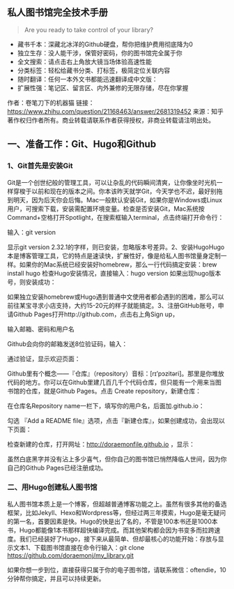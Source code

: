 ## 私人图书馆完全技术手册

>   Are you ready to take control of your library?

-   藏书千本：深藏北冰洋的Github硬盘，帮你把维护费用彻底降为0
-   独立生存：没人能干涉，保管好密码，你的图书馆完全属于你
-   全文搜索：请点击右上角放大镜当场体验高速性能
-   分类标签：轻松给藏书分类、打标签，极简定位关联内容
-   随时翻译：任何一本外文书都能迅速翻译成中文版：
-   扩展性强：笔记区、留言区、内外兼修的无限存储，尽在你掌握





作者：卷笔刀下的机器猫
链接：https://www.zhihu.com/question/21168463/answer/2681319452
来源：知乎
著作权归作者所有。商业转载请联系作者获得授权，非商业转载请注明出处。

## 一、准备工作：Git、Hugo和Github

### 1、Git首先是安装Git

Git是一个创世纪般的管理工具，可以让杂乱的代码瞬间清爽，让你像坐时光机一样穿梭于以前和现在的版本之间。你本该昨天就学Git，今天学也不迟，最好别拖到明天，因为后天你会后悔。Mac一般默认安装Git，如果你是Windows或Linux用户，可搜索下载，安装需配置环境变量。检查是否安装Git，Mac系统按Command+空格打开Spotlight，在搜索框输入terminal，点击终端打开命令行：



输入：git version



显示git version 2.32.1的字样，则已安装，忽略版本号差异。2、安装HugoHugo本是博客管理工具，它的特点是速读快，扩展性好，像是给私人图书馆量身定制一样。如果你的Mac系统已经安装好homebrew，那么一行代码搞定安装：brew install hugo
检查Hugo安装情况，直接输入：hugo version
如果出现hugo版本号，则安装成功：



如果独立安装homebrew或Hugo遇到普通中文使用者都会遇到的困难，那么可以前往某宝寻求小店支持，大约15-20元的样子就能搞定。3、注册GitHub账号，申请Github Pages打开http://github.com，点击右上角Sign up，



输入邮箱、密码和用户名



Github会向你的邮箱发送8位验证码，输入：



通过验证，显示欢迎页面：



Github里有个概念——『仓库』（repository）音标：[rɪ’pɔzitəri]。那里是你堆放代码的地方。你可以在Github里建几百几千个代码仓库，但只能有一个用来当图书馆的仓库，就是Github Pages。点击 Create repository，新建仓库：



在仓库名Repository name一栏下，填写你的用户名，后面加.github.io：



勾选 『Add a README file』选项，点击『新建仓库』，如果创建成功，会出现以下页面：



检查新建的仓库，打开网址：http://doraemonfile.github.io  ，显示：



虽然白底黑字并没有沾上多少喜气，但你自己的图书馆已悄然降临人世间，因为你自己的Github Pages已经注册成功。



### 二、用Hugo创建私人图书馆

私人图书馆本质上是一个博客，但超越普通博客功能之上。虽然有很多其他的备选框架，比如Jekyll、Hexo和Wordpress等，但经过两三年摸索，Hugo是毫无疑问的第一名，首要因素是快。Hugo的快是出了名的，不管是100本书还是1000本书，Hugo都能像1本书那样超快编译完成。而其他架构都会因为书变多而拉跨速度。我们已经装好了Hugo，接下来从最简单、但却最核心的功能开始：存放与显示文本1、下载图书馆直接在命令行输入：git clone https://github.com/doraemonj/my_library.git 





如果你想一步到位，直接获得只属于你的电子图书馆，请联系微信：oftendie，10分钟帮你搞定，并且可以持续更新。


